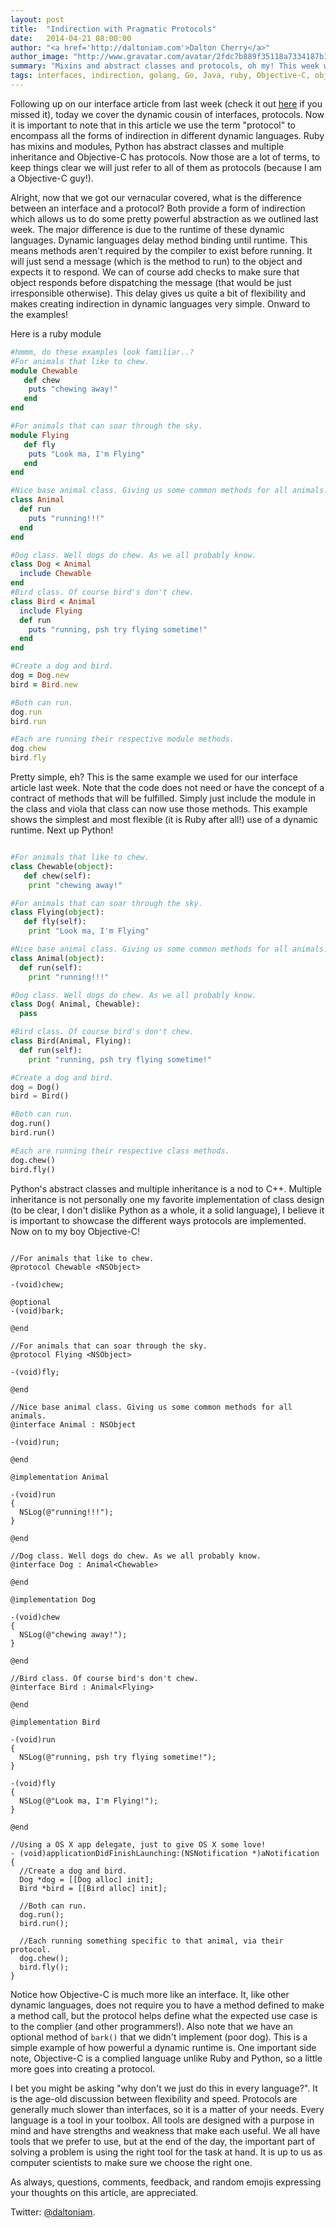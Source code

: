 ```yaml
---
layout: post
title:  "Indirection with Pragmatic Protocols"
date:   2014-04-21 08:00:00
author: "<a href='http://daltoniam.com'>Dalton Cherry</a>"
author_image: "http://www.gravatar.com/avatar/2fdc7b889f35118a7334187b15c5b957.png?r=x&amp;s=320"
summary: "Mixins and abstract classes and protocols, oh my! This week we cover indirection from the dynamic side of the house and see how it measures up against it's static cousins in the world of interfaces."
tags: interfaces, indirection, golang, Go, Java, ruby, Objective-C, objc, python, protocols, mixin, modules, abstract
---
```


Following up on our interface article from last week (check it out [here](indirection-idiomatic-interfaces.html) if you missed it), today we cover the dynamic cousin of interfaces, protocols. Now it is important to note that in this article we use the term "protocol" to encompass all the forms of indirection in different dynamic languages. Ruby has mixins and modules, Python has abstract classes and multiple inheritance and Objective-C has protocols. Now those are a lot of terms, to keep things clear we will just refer to all of them as protocols (because I am a Objective-C guy!).

Alright, now that we got our vernacular covered, what is the difference between an interface and a protocol? Both provide a form of indirection which allows us to do some pretty powerful abstraction as we outlined last week. The major difference is due to the runtime of these dynamic languages. Dynamic languages delay method binding until runtime. This means methods aren't required by the compiler to exist before running. It will just send a message (which is the method to run) to the object and expects it to respond. We can of course add checks to make sure that object responds before dispatching the message (that would be just irresponsible otherwise). This delay gives us quite a bit of flexibility and makes creating indirection in dynamic languages very simple. Onward to the examples!

Here is a ruby module

``` ruby
#hmmm, do these examples look familiar..?
#For animals that like to chew.
module Chewable
   def chew
    puts "chewing away!"
   end
end

#For animals that can soar through the sky.
module Flying
   def fly
    puts "Look ma, I'm Flying"
   end
end

#Nice base animal class. Giving us some common methods for all animals.
class Animal
  def run
    puts "running!!!"
  end
end

#Dog class. Well dogs do chew. As we all probably know.
class Dog < Animal
  include Chewable
end
#Bird class. Of course bird's don't chew.
class Bird < Animal
  include Flying
  def run
    puts "running, psh try flying sometime!"
  end
end

#Create a dog and bird.
dog = Dog.new
bird = Bird.new

#Both can run.
dog.run
bird.run

#Each are running their respective module methods.
dog.chew
bird.fly
```

Pretty simple, eh? This is the same example we used for our interface article last week. Note that the code does not need or have the concept of a contract of methods that will be fulfilled. Simply just include the module in the class and viola that class can now use those methods. This example shows the simplest and most flexible (it is Ruby after all!) use of a dynamic runtime. Next up Python!

``` python

#For animals that like to chew.
class Chewable(object):
   def chew(self):
    print "chewing away!"

#For animals that can soar through the sky.
class Flying(object):
   def fly(self):
    print "Look ma, I'm Flying"

#Nice base animal class. Giving us some common methods for all animals.
class Animal(object):
  def run(self):
    print "running!!!"

#Dog class. Well dogs do chew. As we all probably know.
class Dog( Animal, Chewable):
  pass

#Bird class. Of course bird's don't chew.
class Bird(Animal, Flying):
  def run(self):
    print "running, psh try flying sometime!"

#Create a dog and bird.
dog = Dog()
bird = Bird()

#Both can run.
dog.run()
bird.run()

#Each are running their respective class methods.
dog.chew()
bird.fly()
```

Python's abstract classes and multiple inheritance is a nod to C++. Multiple inheritance is not personally one my favorite implementation of class design (to be clear, I don't dislike Python as a whole, it a solid language), I believe it is important to showcase the different ways protocols are implemented. Now on to my boy Objective-C!

```objc

//For animals that like to chew.
@protocol Chewable <NSObject>

-(void)chew;

@optional
-(void)bark;

@end

//For animals that can soar through the sky.
@protocol Flying <NSObject>

-(void)fly;

@end

//Nice base animal class. Giving us some common methods for all animals.
@interface Animal : NSObject

-(void)run;

@end

@implementation Animal

-(void)run
{
  NSLog(@"running!!!");
}

@end

//Dog class. Well dogs do chew. As we all probably know.
@interface Dog : Animal<Chewable>

@end

@implementation Dog

-(void)chew
{
  NSLog(@"chewing away!");
}

@end

//Bird class. Of course bird's don't chew.
@interface Bird : Animal<Flying>

@end

@implementation Bird

-(void)run
{
  NSLog(@"running, psh try flying sometime!");
}

-(void)fly
{
  NSLog(@"Look ma, I'm Flying!");
}

@end

//Using a OS X app delegate, just to give OS X some love!
- (void)applicationDidFinishLaunching:(NSNotification *)aNotification
{
  //Create a dog and bird.
  Dog *dog = [[Dog alloc] init];
  Bird *bird = [[Bird alloc] init];

  //Both can run.
  dog.run();
  bird.run();

  //Each running something specific to that animal, via their protocol.
  dog.chew();
  bird.fly();
}
```

Notice how Objective-C is much more like an interface. It, like other dynamic languages, does not require you to have a method defined to make a method call, but the protocol helps define what the expected use case is to the complier (and other programmers!). Also note that we have an optional method of `bark()` that we didn't implement (poor dog). This is a simple example of how powerful a dynamic runtime is. One important side note, Objective-C is a complied language unlike Ruby and Python, so a little more goes into creating a protocol.


I bet you might be asking "why don't we just do this in every language?". It is the age-old discussion between flexibility and speed. Protocols are generally much slower than interfaces, so it is a matter of your needs. Every language is a tool in your toolbox. All tools are designed with a purpose in mind and have strengths and weakness that make each useful. We all have tools that we prefer to use, but at the end of the day, the important part of solving a problem is using the right tool for the task at hand. It is up to us as computer scientists to make sure we choose the right one.

As always, questions, comments, feedback, and random emojis expressing your thoughts on this article, are appreciated.

Twitter: [@daltoniam](https://twitter.com/daltoniam).

